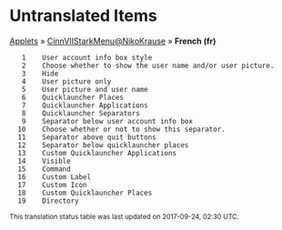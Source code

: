 # Untranslated Items
[Applets](../../../README.md) &#187; [CinnVIIStarkMenu@NikoKrause](../README.md) &#187; **French (fr)**

       1	User account info box style
       2	Choose whether to show the user name and/or user picture.
       3	Hide
       4	User picture only
       5	User picture and user name
       6	Quicklauncher Places
       7	Quicklauncher Applications
       8	Quicklauncher Separators
       9	Separator below user account info box
      10	Choose whether or not to show this separator.
      11	Separator above quit buttons
      12	Separator below quicklauncher places
      13	Custom Quicklauncher Applications
      14	Visible
      15	Command
      16	Custom Label
      17	Custom Icon
      18	Custom Quicklauncher Places
      19	Directory

<sup>This translation status table was last updated on 2017-09-24, 02:30 UTC.</sup>
